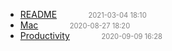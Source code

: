  - [README]()<span style="padding-left:2em;color:orange"></span><span style="color:gray;font-size:.8em;padding-left:2em">2021-03-04 18:10</span>
  - [Mac](mac)<span style="padding-left:2em;color:orange"></span><span style="color:gray;font-size:.8em;padding-left:2em">2020-08-27 18:20</span>
  - [Productivity](productivity)<span style="padding-left:2em;color:orange"></span><span style="color:gray;font-size:.8em;padding-left:2em">2020-09-09 16:28</span>
